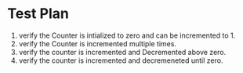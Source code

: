 # Test Plan

1. verify the Counter is intialized to zero and can be incremented to 1.
2. verify the Counter is incremented multiple times.
3. verify the counter is incremented and Decremented above zero.
4. verify the counter is incremented and decremeneted until zero.
